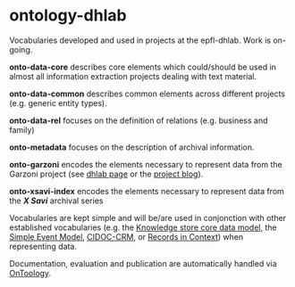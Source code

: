 # ontology-dhlab
Vocabularies developed and used in projects at the epfl-dhlab.
Work is on-going.

**onto-data-core** describes core elements which could/should be used in almost all information extraction projects dealing with text material.

**onto-data-common** describes common elements across different projects (e.g. generic entity types).

**onto-data-rel** focuses on the definition of relations (e.g. business and family)

**onto-metadata** focuses on the description of archival information.

**onto-garzoni** encodes the elements necessary to represent data from the Garzoni project (see [dhlab page](http://dhlab.epfl.ch/page-127961-en.html) or the [project blog](http://garzoni.hypotheses.org/)).

**onto-xsavi-index** encodes the elements necessary to represent data from the ***X Savi*** archival series

Vocabularies are kept simple and will be/are used in conjonction with other established vocabularies (e.g. the [Knowledge store core data model](https://knowledgestore.fbk.eu/ontologies/knowledgestore.html#Entity), the [Simple Event Model](http://semanticweb.cs.vu.nl/2009/11/sem/), [CIDOC-CRM](http://www.cidoc-crm.org/html/5.0.4/cidoc-crm.html), or [Records in Context](http://www.ica.org/en/egad-ric-conceptual-model)) when representing data. 

Documentation, evaluation and publication are automatically handled via [OnToology](http://ontoology.linkeddata.es/about).
